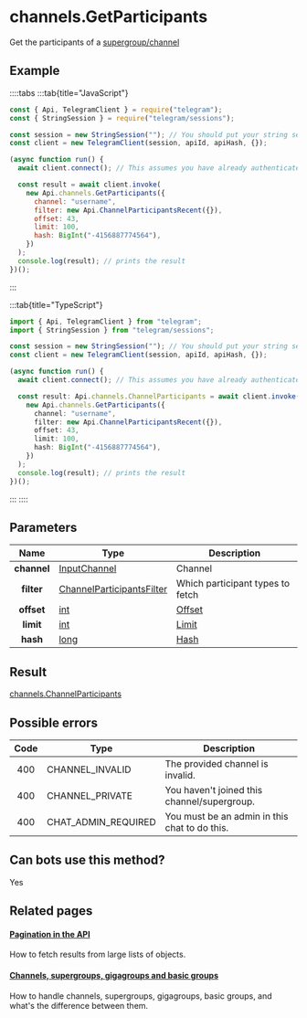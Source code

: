 # channels.GetParticipants

Get the participants of a [supergroup/channel](https://core.telegram.org/api/channel)

## Example

::::tabs
:::tab{title="JavaScript"}

```js
const { Api, TelegramClient } = require("telegram");
const { StringSession } = require("telegram/sessions");

const session = new StringSession(""); // You should put your string session here
const client = new TelegramClient(session, apiId, apiHash, {});

(async function run() {
  await client.connect(); // This assumes you have already authenticated with .start()

  const result = await client.invoke(
    new Api.channels.GetParticipants({
      channel: "username",
      filter: new Api.ChannelParticipantsRecent({}),
      offset: 43,
      limit: 100,
      hash: BigInt("-4156887774564"),
    })
  );
  console.log(result); // prints the result
})();
```

:::

:::tab{title="TypeScript"}

```ts
import { Api, TelegramClient } from "telegram";
import { StringSession } from "telegram/sessions";

const session = new StringSession(""); // You should put your string session here
const client = new TelegramClient(session, apiId, apiHash, {});

(async function run() {
  await client.connect(); // This assumes you have already authenticated with .start()

  const result: Api.channels.ChannelParticipants = await client.invoke(
    new Api.channels.GetParticipants({
      channel: "username",
      filter: new Api.ChannelParticipantsRecent({}),
      offset: 43,
      limit: 100,
      hash: BigInt("-4156887774564"),
    })
  );
  console.log(result); // prints the result
})();
```

:::
::::

## Parameters

|    Name     | Type                                                                                  | Description                                     |
| :---------: | ------------------------------------------------------------------------------------- | ----------------------------------------------- |
| **channel** | [InputChannel](https://core.telegram.org/type/InputChannel)                           | Channel                                         |
| **filter**  | [ChannelParticipantsFilter](https://core.telegram.org/type/ChannelParticipantsFilter) | Which participant types to fetch                |
| **offset**  | [int](https://core.telegram.org/type/int)                                             | [Offset](https://core.telegram.org/api/offsets) |
|  **limit**  | [int](https://core.telegram.org/type/int)                                             | [Limit](https://core.telegram.org/api/offsets)  |
|  **hash**   | [long](https://core.telegram.org/type/long)                                           | [Hash](https://core.telegram.org/api/offsets)   |

## Result

[channels.ChannelParticipants](https://core.telegram.org/type/channels.ChannelParticipants)

## Possible errors

| Code | Type                | Description                                   |
| :--: | ------------------- | --------------------------------------------- |
| 400  | CHANNEL_INVALID     | The provided channel is invalid.              |
| 400  | CHANNEL_PRIVATE     | You haven't joined this channel/supergroup.   |
| 400  | CHAT_ADMIN_REQUIRED | You must be an admin in this chat to do this. |

## Can bots use this method?

Yes

## Related pages

#### [Pagination in the API](https://core.telegram.org/api/offsets)

How to fetch results from large lists of objects.

#### [Channels, supergroups, gigagroups and basic groups](https://core.telegram.org/api/channel)

How to handle channels, supergroups, gigagroups, basic groups, and what's the difference between them.
